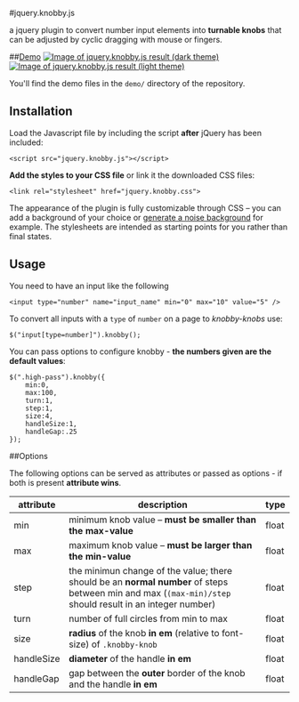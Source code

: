 #jquery.knobby.js

a jquery plugin to convert number input elements into **turnable knobs** that can be adjusted by cyclic dragging with mouse or fingers.

##[Demo](http://codeblock.at/jquery-knobby/demo/)
[![Image of jquery.knobby.js result (dark theme)](http://codeblock.at/wp-content/uploads/2015/04/knobby-dark.png)](http://codeblock.at/jquery-knobby/demo/dark.html) [![Image of jquery.knobby.js result (light theme)](http://codeblock.at/wp-content/uploads/2015/04/knobby-bright.png)](http://codeblock.at/jquery-knobby/demo/)

You'll find the demo files in the `demo/` directory of the repository.

## Installation 

Load the Javascript file by including the script **after** jQuery has been included:

    <script src="jquery.knobby.js"></script>


**Add the styles to your CSS file** or link it the downloaded CSS files:

    <link rel="stylesheet" href="jquery.knobby.css">

The appearance of the plugin is fully customizable through CSS &ndash; you can add a background of your choice or [generate a noise background](http://codeblock.at/base64-noise-generator/) for example.
The stylesheets are intended as starting points for you rather than final states.

## Usage
You need to have an input like the following

    <input type="number" name="input_name" min="0" max="10" value="5" />

To convert all inputs with a `type` of `number` on a page to *knobby-knobs* use:

    $("input[type=number]").knobby();
    
You can pass options to configure knobby - **the numbers given are the default values**: 

    $(".high-pass").knobby({
        min:0,
        max:100,
        turn:1,
        step:1,
        size:4,
        handleSize:1,
        handleGap:.25
    });

##Options

The following options can be served as attributes or passed as options - if both is present **attribute wins**.

|attribute | description    |  type |
|-----|-----|-----|
| min | minimum knob value &ndash; **must be smaller than the max-value**    | float |
| max | maximum knob value &ndash; **must be larger than the min-value** | float |
| step | the minimun change of the value; there should be an **normal number** of steps between min and max (`(max-min)/step` should result in an integer number) | float |
| turn | number of full circles from min to max | float |
| size | **radius** of the knob **in em** (relative to font-size) of `.knobby-knob` | float |
| handleSize | **diameter** of the handle **in em** | float |
| handleGap | gap between the **outer** border of the knob and the handle **in em** |  float |